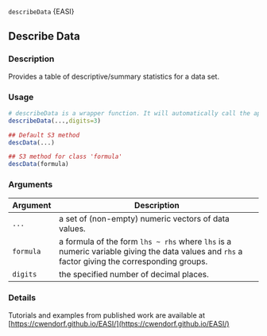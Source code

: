 `describeData` {EASI}

## Describe Data

### Description

Provides a table of descriptive/summary statistics for a data set.

### Usage

```r
# describeData is a wrapper function. It will automatically call the appropriate method below given the class of the object.
describeData(...,digits=3)

## Default S3 method
descData(...)

## S3 method for class 'formula'
descData(formula)
```

### Arguments

Argument      |Description
------------- |----------------
```...```     |     a set of (non-empty) numeric vectors of data values.
```formula```     |     a formula of the form `lhs ~ rhs` where `lhs` is a numeric variable giving the data values and `rhs` a factor giving the corresponding groups.
```digits```     |     the specified number of decimal places.

### Details

Tutorials and examples from published work are available at [https://cwendorf.github.io/EASI/](https://cwendorf.github.io/EASI/) 
